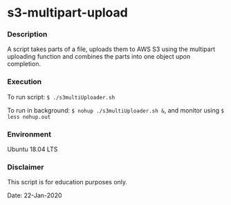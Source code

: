 # s3-multipart-upload

### Description
A script takes parts of a file, uploads them to AWS S3 using the multipart uploading function and combines the parts into one object upon completion.

### Execution
To run script: `$ ./s3multiUploader.sh`

To run in background: `$ nohup ./s3multiUploader.sh &`, and monitor using `$ less nohup.out`

### Environment
Ubuntu 18.04 LTS

### Disclaimer
This script is for education purposes only.

Date: 22-Jan-2020
